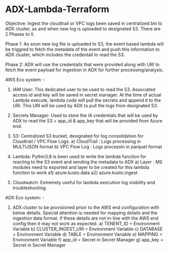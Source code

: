 # ADX-Lambda-Terraform

Objective: Ingest the cloudtrail or VPC logs been saved in centralized bin to ADX cluster, as and when new log is uploaded to designated S3. There are 2 Phases to it.

Phase 1: As soon new log file is uploaded to S3, the event based lambda will be triggred to fetch the metadata of the event and push this information to ADX cluster, which includes the credentail to read the S3.

Phase 2: ADX will use the credentails that were provided along with URI to fetch the event payload for ingestion in ADX for further processing/analysis.

AWS Eco system: -

1) IAM User: This dedicated user to be used to read the S3. Associated access id and key will be saved in secret manager. At the time of actual Lambda execute, lambda code will pull the secrets and append it to the URI. This URI will be used by ADX to pull the logs from designated S3.

2) Secrets Manager: Used to store the IA credentials that will be used by ADX to read the S3 + app_id & app_key that will be provided from Azure end.

3) S3: Centralized S3 bucket, designated for log consolidation for Cloudtrail / VPC Flow Logs.
  a) CloudTrail : Logs processing in MULTIJSON format
  b) VPC Flow Log : Logs processin in parquet format

4) Lambda: Pythin3.8 is been used to write the lambda function for reacting to the S3 event and sending the metadata to ADX
  a) Layer : MS modules need to exported and layer to be created for this lambda function to work
    a1) azure.kusto.data
    a2) azure.kusto.ingest

5) Cloudwatch: Extremely useful for lambda execution log visibility and troubleshooting.

ADX Eco system: -

1) ADX cluster to be provisioned prioir to the AWS end configuration with below details. Special attention is needed for mapping details and the ingestion data format. if these details are not in-line with the AWS end config then it may not work as expected.
   a) TENENT_ID          = Environment Variable
   b) CLUSTER_INGEST_URI = Environment Variable
   c) DATABASE           = Environment Variable
   d) TABLE              = Environment Variable
   e) MAPPING            = Environment Variable
   f) app_id             = Secret in Secret Manager
   g) app_key            = Secret in Secret Manager
